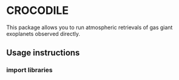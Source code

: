 # CROCODILE

This package allows you to run atmospheric retrievals of gas giant exoplanets observed directly.

## Usage instructions

### import libraries
